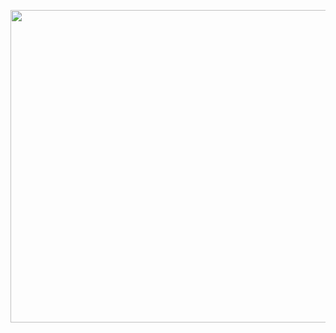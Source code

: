 <p align="center">
  <img width="700" height="500" src="https://github.com/atal-uwl/atal-uwl.github.io/blob/main/images/big/logo-slogan.jpg">
</p>